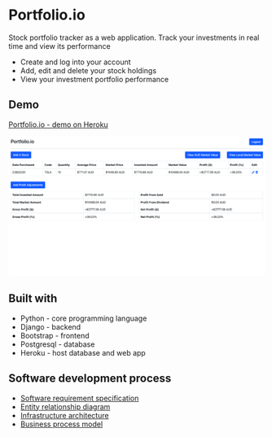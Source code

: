# Portfolio.io

Stock portfolio tracker as a web application. Track your investments in real time and view its performance
- Create and log into your account
- Add, edit and delete your stock holdings
- View your investment portfolio performance

## Demo

[Portfolio.io - demo on Heroku](https://stock-portfolio-tracker-io.herokuapp.com/)

![Portfolio.io](/photos/screenshot1.png)

## Built with
- Python - core programming language
- Django - backend
- Bootstrap - frontend
- Postgresql - database
- Heroku - host database and web app

## Software development process
- [Software requirement specification](https://docs.google.com/document/d/1803OGz-IE3CEwSSdh_E-n9_yOen2SvtFqQjEKZn7dBI/edit?usp=sharing)
- [Entity relationship diagram](https://drive.google.com/file/d/1sJTYsRxgZpzmALdoczxOT2I8t0DUwr00/view?usp=sharing)
- [Infrastructure architecture](https://drive.google.com/file/d/1z3WFHTIVyuj7guWQ1AFTdzIJWMlGstcn/view?usp=sharing)
- [Business process model](https://drive.google.com/file/d/1Ty2A-OQylM08h7Q-Ta-NNBb90Q42ucDE/view?usp=sharing)
